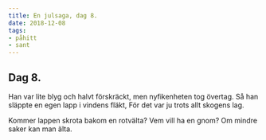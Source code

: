 ```yaml
---
title: En julsaga, dag 8.
date: 2018-12-08
tags:  
- påhitt 
- sant
---
```


## Dag 8.
Han var lite blyg och halvt förskräckt,
men nyfikenheten tog övertag.
Så han släppte en egen lapp i vindens fläkt,
För det var ju trots allt skogens lag.

Kommer lappen skrota bakom en rotvälta?
Vem vill ha en gnom?
Om mindre saker kan man älta.
